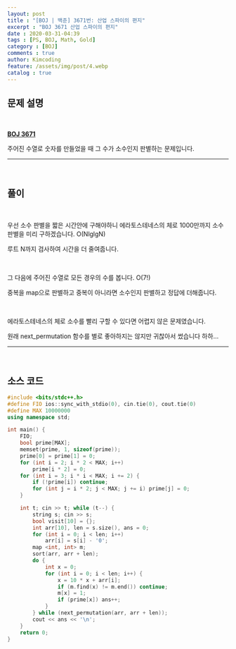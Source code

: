 ```yaml
---
layout: post
title : "[BOJ | 백준] 3671번: 산업 스파이의 편지"
excerpt : "BOJ 3671 산업 스파이의 편지"
date : 2020-03-31-04:39
tags : [PS, BOJ, Math, Gold]
category : [BOJ]
comments : true
author: Kimcoding
feature: /assets/img/post/4.webp
catalog : true
---
```




## 문제 설명



<br/>

**[BOJ 3671](https://www.acmicpc.net/problem/3671)**

주어진 수열로 숫자를 만들었을 때 그 수가 소수인지 판별하는 문제입니다.

---
<br/>

## 풀이

<br/>

우선 소수 판별을 짧은 시간안에 구해야하니 에라토스테네스의 체로 1000만까지 소수 판별을 미리 구하겠습니다. O(NlglgN)

루트 N까지 검사하여 시간을 더 줄여줍니다.

<br/>

그 다음에 주어진 수열로 모든 경우의 수를 봅니다. O(7!)

중복을 map으로 판별하고 중복이 아니라면 소수인지 판별하고 정답에 더해줍니다. 

<br/>

에라토스테네스의 체로 소수를 빨리 구할 수 있다면 어렵지 않은 문제였습니다.

원래 next_permutation 함수를 별로 좋아하지는 않지만 귀찮아서 썼습니다 하하...

---

<br/>

## <i class="fa fa-code"></i> 소스 코드

```cpp
#include <bits/stdc++.h>
#define FIO ios::sync_with_stdio(0), cin.tie(0), cout.tie(0)
#define MAX 10000000
using namespace std;

int main() {
	FIO;
	bool prime[MAX];
	memset(prime, 1, sizeof(prime));
	prime[0] = prime[1] = 0;
	for (int i = 2; i * 2 < MAX; i++)
		prime[i * 2] = 0;
	for (int i = 3; i * i < MAX; i += 2) {
		if (!prime[i]) continue;
		for (int j = i * 2; j < MAX; j += i) prime[j] = 0;
	}

	int t; cin >> t; while (t--) {
		string s; cin >> s;
		bool visit[10] = {};
		int arr[10], len = s.size(), ans = 0;
		for (int i = 0; i < len; i++)
			arr[i] = s[i] - '0';
		map <int, int> m;
		sort(arr, arr + len);
		do {
			int x = 0;
			for (int i = 0; i < len; i++) {
				x = 10 * x + arr[i];
				if (m.find(x) != m.end()) continue;
				m[x] = 1;
				if (prime[x]) ans++;
			}
		} while (next_permutation(arr, arr + len));
		cout << ans << '\n';
	}
	return 0;
}
```